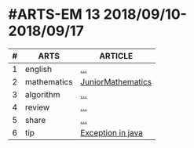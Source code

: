 #ARTS-EM 13 2018/09/10-2018/09/17
=================================

| # | ARTS | ARTICLE |
|---| ----- | ---------- |
|1|english|[...](../english/)|
|2|mathematics|[JuniorMathematics](../mathematics/)|
|3|algorithm|[...](../algorithm/src/)|
|4|review|[...]()|
|5|share|[...](../share/c_programing_language/)|
|6|tip|[Exception in java](../tip/Exception-In-Java.md)|


